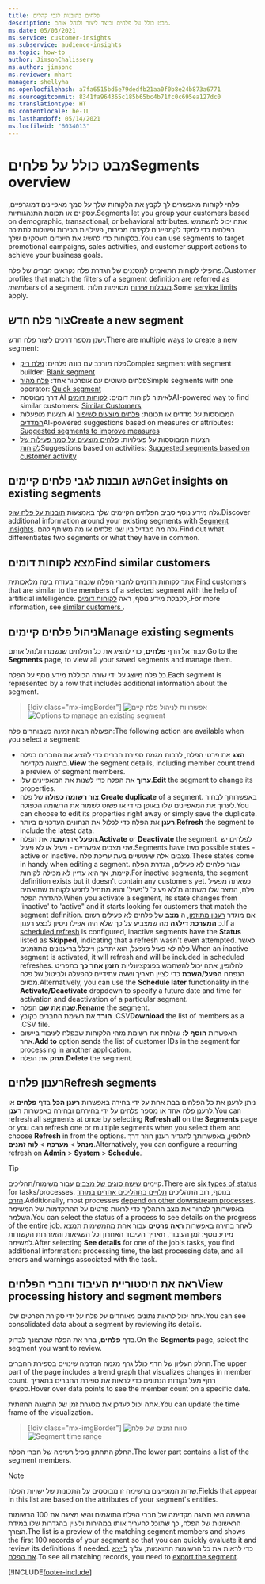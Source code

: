 ```yaml
---
title: פלחים בתובנות לגבי קהלים
description: מבט כולל על פלחים וכיצד ליצור ולנהל אותם.
ms.date: 05/03/2021
ms.service: customer-insights
ms.subservice: audience-insights
ms.topic: how-to
author: JimsonChalissery
ms.author: jimsonc
ms.reviewer: mhart
manager: shellyha
ms.openlocfilehash: a7fa6515bd6e79dedfb21aa0f0b8e24b873a6771
ms.sourcegitcommit: 8341fa964365c185b65bc4b71fc0c695ea127dc0
ms.translationtype: HT
ms.contentlocale: he-IL
ms.lasthandoff: 05/14/2021
ms.locfileid: "6034013"
---
```

# <a name="segments-overview"></a><span data-ttu-id="295b4-103">מבט כולל על פלחים</span><span class="sxs-lookup"><span data-stu-id="295b4-103">Segments overview</span></span>

<span data-ttu-id="295b4-104">פלחי לקוחות מאפשרים לך לקבץ את הלקוחות שלך על סמך מאפיינים דמוגרפיים, עסקיים או תכונות התנהגותיות.</span><span class="sxs-lookup"><span data-stu-id="295b4-104">Segments let you group your customers based on demographic, transactional, or behavioral attributes.</span></span> <span data-ttu-id="295b4-105">אתה יכול להשתמש בפלחים כדי למקד לקמפיינים לקידום מכירות, פעילויות מכירות ופעולות לתמיכה בלקוחות כדי להשיג את היעדים העסקיים שלך.</span><span class="sxs-lookup"><span data-stu-id="295b4-105">You can use segments to target promotional campaigns, sales activities, and customer support actions to achieve your business goals.</span></span>

<span data-ttu-id="295b4-106">פרופילי לקוחות התואמים למסננים של הגדרת פלח נקראים *חברים* של פלח.</span><span class="sxs-lookup"><span data-stu-id="295b4-106">Customer profiles that match the filters of a segment definition are referred as *members* of a segment.</span></span> <span data-ttu-id="295b4-107">[מגבלות שירות](service-limits.md) מסוימות חלות.</span><span class="sxs-lookup"><span data-stu-id="295b4-107">Some [service limits](service-limits.md) apply.</span></span>

## <a name="create-a-new-segment"></a><span data-ttu-id="295b4-108">צור פלח חדש</span><span class="sxs-lookup"><span data-stu-id="295b4-108">Create a new segment</span></span>

<span data-ttu-id="295b4-109">ישנן מספר דרכים ליצור פלח חדש:</span><span class="sxs-lookup"><span data-stu-id="295b4-109">There are multiple ways to create a new segment:</span></span> 

- <span data-ttu-id="295b4-110">פלח מורכב עם בונה פלחים: [פלח ריק](segment-builder.md#create-a-new-segment)</span><span class="sxs-lookup"><span data-stu-id="295b4-110">Complex segment with segment builder: [Blank segment](segment-builder.md#create-a-new-segment)</span></span>
- <span data-ttu-id="295b4-111">פלחים פשוטים עם אופרטור אחד: [פלח מהיר](segment-builder.md#quick-segments)</span><span class="sxs-lookup"><span data-stu-id="295b4-111">Simple segments with one operator: [Quick segment](segment-builder.md#quick-segments)</span></span>
- <span data-ttu-id="295b4-112">דרך מבוססת AI לאיתור לקוחות דומים: [לקוחות דומים](find-similar-customer-segments.md)</span><span class="sxs-lookup"><span data-stu-id="295b4-112">AI-powered way to find similar customers: [Similar Customers](find-similar-customer-segments.md)</span></span>
- <span data-ttu-id="295b4-113">הצעות מופעלות AI המבוססות על מדדים או תכונות: [פלחים מוצעים לשיפור המדדים](suggested-segments.md)</span><span class="sxs-lookup"><span data-stu-id="295b4-113">AI-powered suggestions based on measures or attributes: [Suggested segments to improve measures](suggested-segments.md)</span></span>
- <span data-ttu-id="295b4-114">הצעות המבוססות על פעילויות: [פלחים מוצעים על סמך פעילות של לקוחות](suggested-segments-activity.md)</span><span class="sxs-lookup"><span data-stu-id="295b4-114">Suggestions based on activities: [Suggested segments based on customer activity](suggested-segments-activity.md)</span></span>

## <a name="get-insights-on-existing-segments"></a><span data-ttu-id="295b4-115">השג תובנות לגבי פלחים קיימים</span><span class="sxs-lookup"><span data-stu-id="295b4-115">Get insights on existing segments</span></span>

<span data-ttu-id="295b4-116">גלה מידע נוסף סביב הפלחים הקיימים שלך באמצעות [תובנות על פלח שוק](segment-insights.md).</span><span class="sxs-lookup"><span data-stu-id="295b4-116">Discover additional information around your existing segments with [Segment insights](segment-insights.md).</span></span> <span data-ttu-id="295b4-117">גלה מה מבדיל בין שני פלחים או מה משותף להם.</span><span class="sxs-lookup"><span data-stu-id="295b4-117">Find out what differentiates two segments or what they have in common.</span></span>

## <a name="find-similar-customers"></a><span data-ttu-id="295b4-118">מצא לקוחות דומים</span><span class="sxs-lookup"><span data-stu-id="295b4-118">Find similar customers</span></span>

<span data-ttu-id="295b4-119">אתר לקוחות הדומים לחברי הפלח שנבחר בעזרת בינה מלאכותית.</span><span class="sxs-lookup"><span data-stu-id="295b4-119">Find customers that are similar to the members of a selected segment with the help of artificial intelligence.</span></span> <span data-ttu-id="295b4-120">לקבלת מידע נוסף, ראה [לקוחות דומים ](find-similar-customer-segments.md).</span><span class="sxs-lookup"><span data-stu-id="295b4-120">For more information, see [similar customers ](find-similar-customer-segments.md).</span></span>

## <a name="manage-existing-segments"></a><span data-ttu-id="295b4-121">ניהול פלחים קיימים</span><span class="sxs-lookup"><span data-stu-id="295b4-121">Manage existing segments</span></span>

<span data-ttu-id="295b4-122">עבור אל הדף **פלחים**, כדי להציג את כל הפלחים שנשמרו ולנהל אותם.</span><span class="sxs-lookup"><span data-stu-id="295b4-122">Go to the **Segments** page, to view all your saved segments and manage them.</span></span>

<span data-ttu-id="295b4-123">כל פלח מיוצג על ידי שורה הכוללת מידע נוסף על הפלח.</span><span class="sxs-lookup"><span data-stu-id="295b4-123">Each segment is represented by a row that includes additional information about the segment.</span></span>

> [!div class="mx-imgBorder"]
> <span data-ttu-id="295b4-124">![אפשרויות לניהול פלח קיים](media/segments-selected-segment.png "אפשרויות לניהול פלח קיים")</span><span class="sxs-lookup"><span data-stu-id="295b4-124">![Options to manage an existing segment](media/segments-selected-segment.png "Options to manage an existing segment")</span></span>

<span data-ttu-id="295b4-125">הפעולה הבאה זמינה כשבוחרים פלח:</span><span class="sxs-lookup"><span data-stu-id="295b4-125">The following action are available when you select a segment:</span></span>

- <span data-ttu-id="295b4-126">**הצג** את פרטי הפלח, לרבות מגמת ספירת חברים כדי להציג את החברים בפלח בתצוגה מקדימה.</span><span class="sxs-lookup"><span data-stu-id="295b4-126">**View** the segment details, including member count trend a preview of segment members.</span></span>
- <span data-ttu-id="295b4-127">**ערוך** את הפלח כדי לשנות את המאפיינים שלו.</span><span class="sxs-lookup"><span data-stu-id="295b4-127">**Edit** the segment to change its properties.</span></span>
- <span data-ttu-id="295b4-128">**צור רשומה כפולה** של פלח.</span><span class="sxs-lookup"><span data-stu-id="295b4-128">**Create duplicate** of a segment.</span></span> <span data-ttu-id="295b4-129">באפשרותך לבחור לערוך את המאפיינים שלו באופן מיידי או פשוט לשמור את הרשומה הכפולה.</span><span class="sxs-lookup"><span data-stu-id="295b4-129">You can choose to edit its properties right away or simply save the duplicate.</span></span>
- <span data-ttu-id="295b4-130">**רענן** את הפלח כדי לכלול את הנתונים העדכניים ביותר.</span><span class="sxs-lookup"><span data-stu-id="295b4-130">**Refresh** the segment to include the latest data.</span></span>
- <span data-ttu-id="295b4-131">**הפעל** או **השבת** את הפלח.</span><span class="sxs-lookup"><span data-stu-id="295b4-131">**Activate** or **Deactivate** the segment.</span></span> <span data-ttu-id="295b4-132">לפלחים יש שני מצבים אפשריים - פעיל או לא פעיל.</span><span class="sxs-lookup"><span data-stu-id="295b4-132">Segments have two possible states - active or inactive.</span></span> <span data-ttu-id="295b4-133">מצבים אלה שימושיים בעת עריכת פלח.</span><span class="sxs-lookup"><span data-stu-id="295b4-133">These states come in handy when editing a segment.</span></span> <span data-ttu-id="295b4-134">עבור פלחים לא פעילים, הגדרת הפלח קיימת, אך היא עדיין לא מכילה לקוחות.</span><span class="sxs-lookup"><span data-stu-id="295b4-134">For inactive segments, the segment definition exists but it doesn't contain any customers yet.</span></span> <span data-ttu-id="295b4-135">כשאתה מפעיל פלח, המצב שלו משתנה מ'לא פעיל' ל'פעיל' והוא מתחיל לחפש לקוחות שתואמים להגדרת הפלח.</span><span class="sxs-lookup"><span data-stu-id="295b4-135">When you activate a segment, its state changes from 'inactive' to 'active" and it starts looking for customers that match the segment definition.</span></span> <span data-ttu-id="295b4-136">אם מוגדר [רענון מתוזמן](system.md#schedule-tab), ה **מצב** של פלחים לא פעילים רשום כ **המערכת דילגה** מה שמצביע על כך שלא היה אפילו ניסיון לבצע רענון.</span><span class="sxs-lookup"><span data-stu-id="295b4-136">If a [scheduled refresh](system.md#schedule-tab) is configured, inactive segments have the **Status** listed as **Skipped**, indicating that a refresh wasn't even attempted.</span></span> <span data-ttu-id="295b4-137">כאשר פלח לא פעיל מופעל, הוא יתרענן וייכלל בריענונים מתוזמנים.</span><span class="sxs-lookup"><span data-stu-id="295b4-137">When an inactive segment is activated, it will refresh and will be included in scheduled refreshes.</span></span>
  <span data-ttu-id="295b4-138">לחלופין, אתה יכול להשתמש בפונקציונליות **תזמן אחר כך** בתפריט הנפתח **הפעל/השבת** כדי לציין תאריך ושעה עתידיים להפעלה ולביטול של פלח מסוים.</span><span class="sxs-lookup"><span data-stu-id="295b4-138">Alternatively, you can use the **Schedule later** functionality in the **Activate/Deactivate** dropdown to specify a future date and time for activation and deactivation of a particular segment.</span></span>
- <span data-ttu-id="295b4-139">**שנה את שם** הפלח.</span><span class="sxs-lookup"><span data-stu-id="295b4-139">**Rename** the segment.</span></span>
- <span data-ttu-id="295b4-140">**הורד** את רשימת החברים כקובץ ‎.CSV</span><span class="sxs-lookup"><span data-stu-id="295b4-140">**Download** the list of members as a .CSV file.</span></span>
- <span data-ttu-id="295b4-141">האפשרות **הוסף ל:** שולחת את רשימת מזהי הלקוחות שבפלח לעיבוד ביישום אחר.</span><span class="sxs-lookup"><span data-stu-id="295b4-141">**Add to** option sends the list of customer IDs in the segment for processing in another application.</span></span>
- <span data-ttu-id="295b4-142">**מחק** את הפלח.</span><span class="sxs-lookup"><span data-stu-id="295b4-142">**Delete** the segment.</span></span>

## <a name="refresh-segments"></a><span data-ttu-id="295b4-143">רענון פלחים</span><span class="sxs-lookup"><span data-stu-id="295b4-143">Refresh segments</span></span>

<span data-ttu-id="295b4-144">ניתן לרענן את כל הפלחים בבת אחת על ידי בחירה באפשרות **רענן הכל** בדף **פלחים** או לרענן פלח אחד או מספר פלחים על ידי בחירתם ובחירה באפשרות **רענן**.</span><span class="sxs-lookup"><span data-stu-id="295b4-144">You can refresh all segments at once by selecting **Refresh all** on the **Segments** page or you can refresh one or multiple segments when you select them and choose **Refresh** in from the options.</span></span> <span data-ttu-id="295b4-145">לחלופין, באפשרותך להגדיר רענון חוזר דרך **מנהל** > **מערכת** > **לוח זמנים**.</span><span class="sxs-lookup"><span data-stu-id="295b4-145">Alternatively, you can configure a recurring refresh on **Admin** > **System** > **Schedule**.</span></span>

> [!TIP]
> <span data-ttu-id="295b4-146">קיימים [שישה סוגים של מצבים](system.md#status-types) עבור משימות/תהליכים.</span><span class="sxs-lookup"><span data-stu-id="295b4-146">There are [six types of status](system.md#status-types) for tasks/processes.</span></span> <span data-ttu-id="295b4-147">בנוסף, רוב התהליכים [תלויים בתהליכים אחרים במורד הזרם](system.md#refresh-policies).</span><span class="sxs-lookup"><span data-stu-id="295b4-147">Additionally, most processes [depend on other downstream processes](system.md#refresh-policies).</span></span> <span data-ttu-id="295b4-148">באפשרותך לבחור את מצב התהליך כדי לראות פרטים על ההתקדמות של המשימה השלמה.</span><span class="sxs-lookup"><span data-stu-id="295b4-148">You can select the status of a process to see details on the progress of the entire job.</span></span> <span data-ttu-id="295b4-149">לאחר בחירה באפשרות **ראה פרטים** עבור אחת מהמשימות תמצא מידע נוסף: זמן העיבוד, תאריך העיבוד האחרון וכל השגיאות והאזהרות הקשורות למשימה.</span><span class="sxs-lookup"><span data-stu-id="295b4-149">After selecting **See details** for one of the job's tasks, you find additional information: processing time, the last processing date, and all errors and warnings associated with the task.</span></span>

## <a name="view-processing-history-and-segment-members"></a><span data-ttu-id="295b4-150">ראה את היסטוריית העיבוד וחברי הפלחים</span><span class="sxs-lookup"><span data-stu-id="295b4-150">View processing history and segment members</span></span>

<span data-ttu-id="295b4-151">אתה יכול לראות נתונים מאוחדים על פלח על ידי סקירת הפרטים שלו.</span><span class="sxs-lookup"><span data-stu-id="295b4-151">You can see consolidated data about a segment by reviewing its details.</span></span>

<span data-ttu-id="295b4-152">בדף **פלחים**, בחר את הפלח שברצונך לבדוק.</span><span class="sxs-lookup"><span data-stu-id="295b4-152">On the **Segments** page, select the segment you want to review.</span></span>

<span data-ttu-id="295b4-153">החלק העליון של הדף כולל גרף מגמה המדמה שינויים בספירת החברים.</span><span class="sxs-lookup"><span data-stu-id="295b4-153">The upper part of the page includes a trend graph that visualizes changes in member count.</span></span> <span data-ttu-id="295b4-154">רחף מעל נקודות הנתונים כדי לראות את ספירת החברים בתאריך ספציפי.</span><span class="sxs-lookup"><span data-stu-id="295b4-154">Hover over data points to see the member count on a specific date.</span></span>

<span data-ttu-id="295b4-155">אתה יכול לעדכן את מסגרת זמן של התצוגה החזותית.</span><span class="sxs-lookup"><span data-stu-id="295b4-155">You can update the time frame of the visualization.</span></span>

> [!div class="mx-imgBorder"]
> <span data-ttu-id="295b4-156">![טווח זמנים של פלח](media/segment-time-range.png "טווח זמנים של פלח")</span><span class="sxs-lookup"><span data-stu-id="295b4-156">![Segment time range](media/segment-time-range.png "Segment time range")</span></span>

<span data-ttu-id="295b4-157">החלק התחתון מכיל רשימה של חברי הפלח.</span><span class="sxs-lookup"><span data-stu-id="295b4-157">The lower part contains a list of the segment members.</span></span>

> [!NOTE]
> <span data-ttu-id="295b4-158">שדות המופיעים ברשימה זו מבוססים על התכונות של ישויות הפלח.</span><span class="sxs-lookup"><span data-stu-id="295b4-158">Fields that appear in this list are based on the attributes of your segment's entities.</span></span>
>
><span data-ttu-id="295b4-159">הרשימה היא תצוגה מקדימה של חברי הפלח התואמים והיא מציגה את 100 הרשומות הראשונות של הפלח, כך שתוכל להעריך אותו במהירות ולעיין בהגדרות שלו במידת הצורך.</span><span class="sxs-lookup"><span data-stu-id="295b4-159">The list is a preview of the matching segment members and shows the first 100 records of your segment so that you can quickly evaluate it and review its definitions if needed.</span></span> <span data-ttu-id="295b4-160">כדי לראות את כל הרשומות התואמות, עליך [לייצא את הפלח](export-destinations.md).</span><span class="sxs-lookup"><span data-stu-id="295b4-160">To see all matching records, you need to [export the segment](export-destinations.md).</span></span>

[!INCLUDE[footer-include](../includes/footer-banner.md)] 
